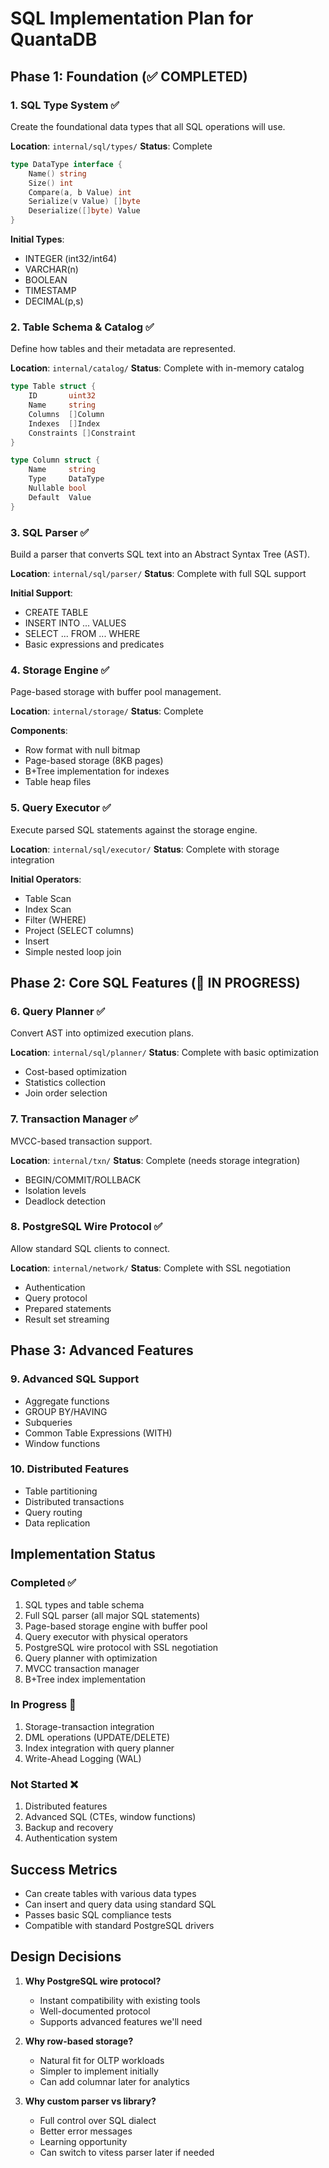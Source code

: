 # SQL Implementation Plan for QuantaDB

## Phase 1: Foundation (✅ COMPLETED)

### 1. SQL Type System ✅
Create the foundational data types that all SQL operations will use.

**Location**: `internal/sql/types/`
**Status**: Complete

```go
type DataType interface {
    Name() string
    Size() int
    Compare(a, b Value) int
    Serialize(v Value) []byte
    Deserialize([]byte) Value
}
```

**Initial Types**:
- INTEGER (int32/int64)
- VARCHAR(n)
- BOOLEAN
- TIMESTAMP
- DECIMAL(p,s)

### 2. Table Schema & Catalog ✅
Define how tables and their metadata are represented.

**Location**: `internal/catalog/`
**Status**: Complete with in-memory catalog

```go
type Table struct {
    ID       uint32
    Name     string
    Columns  []Column
    Indexes  []Index
    Constraints []Constraint
}

type Column struct {
    Name     string
    Type     DataType
    Nullable bool
    Default  Value
}
```

### 3. SQL Parser ✅
Build a parser that converts SQL text into an Abstract Syntax Tree (AST).

**Location**: `internal/sql/parser/`
**Status**: Complete with full SQL support

**Initial Support**:
- CREATE TABLE
- INSERT INTO ... VALUES
- SELECT ... FROM ... WHERE
- Basic expressions and predicates

### 4. Storage Engine ✅
Page-based storage with buffer pool management.

**Location**: `internal/storage/`
**Status**: Complete

**Components**:
- Row format with null bitmap
- Page-based storage (8KB pages)
- B+Tree implementation for indexes
- Table heap files

### 5. Query Executor ✅
Execute parsed SQL statements against the storage engine.

**Location**: `internal/sql/executor/`
**Status**: Complete with storage integration

**Initial Operators**:
- Table Scan
- Index Scan
- Filter (WHERE)
- Project (SELECT columns)
- Insert
- Simple nested loop join

## Phase 2: Core SQL Features (🔄 IN PROGRESS)

### 6. Query Planner ✅
Convert AST into optimized execution plans.

**Location**: `internal/sql/planner/`
**Status**: Complete with basic optimization

- Cost-based optimization
- Statistics collection
- Join order selection

### 7. Transaction Manager ✅
MVCC-based transaction support.

**Location**: `internal/txn/`
**Status**: Complete (needs storage integration)

- BEGIN/COMMIT/ROLLBACK
- Isolation levels
- Deadlock detection

### 8. PostgreSQL Wire Protocol ✅
Allow standard SQL clients to connect.

**Location**: `internal/network/`
**Status**: Complete with SSL negotiation

- Authentication
- Query protocol
- Prepared statements
- Result set streaming

## Phase 3: Advanced Features

### 9. Advanced SQL Support
- Aggregate functions
- GROUP BY/HAVING
- Subqueries
- Common Table Expressions (WITH)
- Window functions

### 10. Distributed Features
- Table partitioning
- Distributed transactions
- Query routing
- Data replication

## Implementation Status

### Completed ✅
1. SQL types and table schema
2. Full SQL parser (all major SQL statements)
3. Page-based storage engine with buffer pool
4. Query executor with physical operators
5. PostgreSQL wire protocol with SSL negotiation
6. Query planner with optimization
7. MVCC transaction manager
8. B+Tree index implementation

### In Progress 🔄
1. Storage-transaction integration
2. DML operations (UPDATE/DELETE)
3. Index integration with query planner
4. Write-Ahead Logging (WAL)

### Not Started ❌
1. Distributed features
2. Advanced SQL (CTEs, window functions)
3. Backup and recovery
4. Authentication system

## Success Metrics

- Can create tables with various data types
- Can insert and query data using standard SQL
- Passes basic SQL compliance tests
- Compatible with standard PostgreSQL drivers

## Design Decisions

1. **Why PostgreSQL wire protocol?**
   - Instant compatibility with existing tools
   - Well-documented protocol
   - Supports advanced features we'll need

2. **Why row-based storage?**
   - Natural fit for OLTP workloads
   - Simpler to implement initially
   - Can add columnar later for analytics

3. **Why custom parser vs library?**
   - Full control over SQL dialect
   - Better error messages
   - Learning opportunity
   - Can switch to vitess parser later if needed